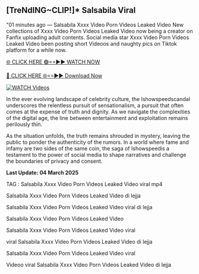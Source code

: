 ## [TreNdING~CLIP!]* Salsabila Viral


"01 minutes ago —  Salsabila Xxxx Video Porn Videos Leaked Video New collections of   Xxxx Video Porn Videos Leaked Video now being a creator on Fanfix uploading adult contents. Social media star   Xxxx Video Porn Videos Leaked Video been posting short Videoos and naughty pics on Tiktok platform for a while now. 


[🌐 CLICK HERE 🟢==►► WATCH NOW](https://ultra-bulletin.blogspot.com/p/ultra-bulletin-25.html)

[🔴 CLICK HERE 🌐==►► Download Now](https://ultra-bulletin.blogspot.com/p/ultra-bulletin-25.html)

[![WATCH Videos](https://i.imgur.com/dJHk4Zq.gif)](https://ultra-bulletin.blogspot.com/p/ultra-bulletin-25.html)


In the ever evolving landscape of celebrity culture, the Ishowspeedscandal underscores the relentless pursuit of sensationalism, a pursuit that often comes at the expense of truth and dignity. As we navigate the complexities of the digital age, the line between entertainment and exploitation remains perilously thin.

As the situation unfolds, the truth remains shrouded in mystery, leaving the public to ponder the authenticity of the rumors. In a world where fame and infamy are two sides of the same coin, the saga of Ishowspeedis a testament to the power of social media to shape narratives and challenge the boundaries of privacy and consent.

**Last Update: 04 March 2025**

TAG :
Salsabila Xxxx Video Porn Videos Leaked Video viral mp4

Salsabila Xxxx Video Porn Videos Leaked Video di lejja

Salsabila Xxxx Video Porn Videos Leaked Video viral di lejja

Salsabila Xxxx Video Porn Videos Leaked Video

Salsabila Xxxx Video Porn Videos Leaked Video viral

viral Salsabila Xxxx Video Porn Videos Leaked Video di lejja

Salsabila Xxxx Video Porn Videos Leaked Video viral

Videoo viral Salsabila Xxxx Video Porn Videos Leaked Video di lejja
